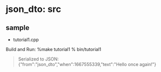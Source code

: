 json_dto: src
===============


## sample
- tutorial1.cpp

Build and Run:
%make  tutorial1
% bin/tutorial1
> Serialized to JSON:
{"from":"json_dto","when":1667555339,"text":"Hello once again!"}
